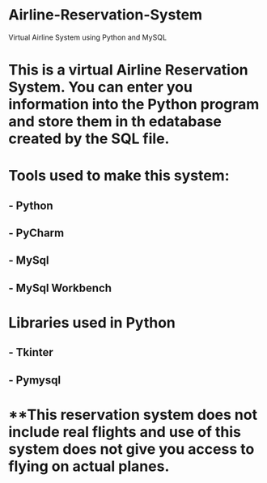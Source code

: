 # Airline-Reservation-System
Virtual Airline System using Python and MySQL

# This is a virtual Airline Reservation System. You can enter you information into the Python program and store them in th edatabase created by the SQL file.

# Tools used to make this system:
## - Python
## - PyCharm
## - MySql
## - MySql Workbench

# Libraries used in Python
## - Tkinter
## - Pymysql


# **This reservation system does not include real flights and use of this system does not give you access to flying on actual planes.
